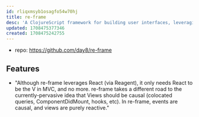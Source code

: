 ```yaml
---
id: rliqxmsyb1osagfo54w70hj
title: re-frame
desc: 'A ClojureScript framework for building user interfaces, leveraging React '
updated: 1708475377346
created: 1708475242755
---
```


- repo: https://github.com/day8/re-frame

## Features

- "Although re-frame leverages React (via Reagent), it only needs React to be the V in MVC, and no more. re-frame takes a different road to the currently-pervasive idea that Views should be causal (colocated queries, ComponentDidMount, hooks, etc). In re-frame, events are causal, and views are purely reactive."